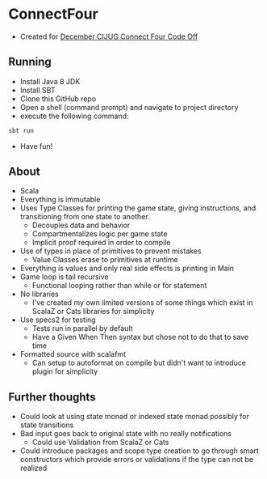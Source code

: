 # ConnectFour
- Created for [December CIJUG Connect Four Code Off](https://github.com/central-iowa-java-users-group/connect-four/blob/master/README.md)

## Running
- Install Java 8 JDK
- Install SBT
- Clone this GitHub repo
- Open a shell (command prompt) and navigate to project directory
- execute the following command: 
```bash
sbt run
```
- Have fun!

## About
- Scala
- Everything is immutable
- Uses Type Classes for printing the game state, giving instructions, and transitioning from one state to another.
  - Decouples data and behavior
  - Compartmentalizes logic per game state
  - Implicit proof required in order to compile
- Use of types in place of primitives to prevent mistakes
  - Value Classes erase to primitives at runtime
- Everything is values and only real side effects is printing in Main  
- Game loop is tail recursive
  - Functional looping rather than while or for statement  
- No libraries
  - I've created my own limited versions of some things 
  which exist in ScalaZ or Cats libraries for simplicity
- Use specs2 for testing
  - Tests run in parallel by default
  - Have a Given When Then syntax but chose not to do that to save time  
- Formatted source with scalafmt
  - Can setup to autoformat on compile but didn't want to introduce plugin for simplicity    

## Further thoughts
- Could look at using state monad or indexed state monad possibly for state transitions
- Bad input goes back to original state with no really notifications
  - Could use Validation from ScalaZ or Cats
- Could introduce packages and scope type creation to go through smart constructors 
which provide errors or validations if the type can not be realized   